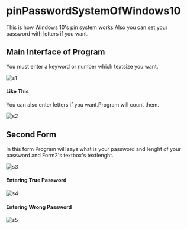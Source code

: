 # pinPasswordSystemOfWindows10
This is how Windows 10's pin system works.Also you can set your password with letters if you want.


## Main Interface of Program
You must enter a keyword or number which textsize you want.

![s1](https://user-images.githubusercontent.com/42742872/51554329-164b5f00-1e86-11e9-8cd5-3620e6702330.PNG)
#### Like This
You can also enter letters if you want.Program will count them.

![s2](https://user-images.githubusercontent.com/42742872/51554503-82c65e00-1e86-11e9-8bbe-dd3b67acf865.PNG)

## Second Form
In this form Program will says what is your password and lenght of your password and Form2's textbox's textlenght.

![s3](https://user-images.githubusercontent.com/42742872/51554575-a7223a80-1e86-11e9-814e-9c6559298fe6.PNG)
#### Entering True Password

![s4](https://user-images.githubusercontent.com/42742872/51554730-08e2a480-1e87-11e9-9cd9-7d9382aadea7.PNG)
#### Entering Wrong Password

![s5](https://user-images.githubusercontent.com/42742872/51554762-20ba2880-1e87-11e9-9035-aa342e2d6220.PNG)
